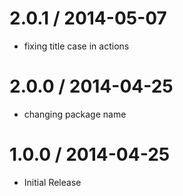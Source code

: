 
2.0.1 / 2014-05-07
==================

 * fixing title case in actions

2.0.0 / 2014-04-25
==================

 * changing package name

1.0.0 / 2014-04-25
==================

 * Initial Release
